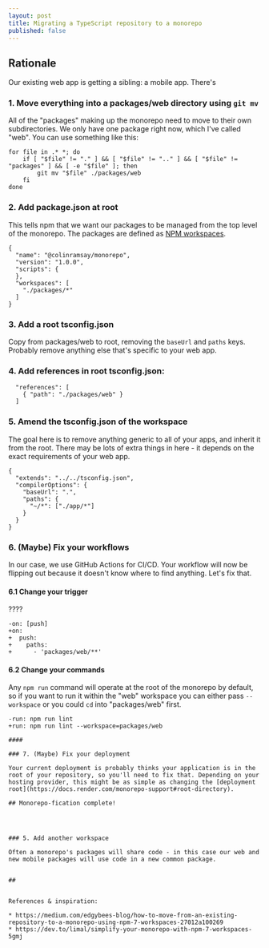```yaml
---
layout: post
title: Migrating a TypeScript repository to a monorepo
published: false
---
```


## Rationale

Our existing web app is getting a sibling: a mobile app. There's 

### 1. Move everything into a packages/web directory using `git mv`

All of the "packages" making up the monorepo need to move to their own subdirectories. We only have one package right now, which I've called "web". You can use something like this:

```
for file in .* *; do
    if [ "$file" != "." ] && [ "$file" != ".." ] && [ "$file" != "packages" ] && [ -e "$file" ]; then
        git mv "$file" ./packages/web
    fi
done
```

### 2. Add package.json at root

This tells npm that we want our packages to be managed from the top level of the monorepo. The packages are defined as [NPM workspaces](https://docs.npmjs.com/cli/v7/using-npm/workspaces?v=true).

```
{
  "name": "@colinramsay/monorepo",
  "version": "1.0.0",
  "scripts": {
  },
  "workspaces": [
    "./packages/*"
  ]
}
```

### 3. Add a root tsconfig.json

Copy from packages/web to root, removing the `baseUrl` and `paths` keys. Probably remove anything else that's specific to your web app.

### 4. Add references in root tsconfig.json:

```
  "references": [
    { "path": "./packages/web" }
  ]

```

### 5. Amend the tsconfig.json of the workspace

The goal here is to remove anything generic to all of your apps, and inherit it from the root. There may be lots of extra things in here - it depends on the exact requirements of your web app.

```
{
  "extends": "../../tsconfig.json",
  "compilerOptions": {
    "baseUrl": ".",
    "paths": {
      "~/*": ["./app/*"]
    }
  }
}

```

### 6. (Maybe) Fix your workflows

In our case, we use GitHub Actions for CI/CD. Your workflow will now be flipping out because it doesn't know where to find anything. Let's fix that.

#### 6.1 Change your trigger

????


```
-on: [push]
+on:
+  push:
+    paths:
+      - 'packages/web/**'
```

#### 6.2 Change your commands

Any `npm run` command will operate at the root of the monorepo by default, so if you want to run it within the "web" workspace you can either pass `--workspace` or you could `cd` into "packages/web" first.

```
-run: npm run lint
+run: npm run lint --workspace=packages/web

#### 

### 7. (Maybe) Fix your deployment

Your current deployment is probably thinks your application is in the root of your repository, so you'll need to fix that. Depending on your hosting provider, this might be as simple as changing the [deployment root](https://docs.render.com/monorepo-support#root-directory).

## Monorepo-fication complete!




### 5. Add another workspace

Often a monorepo's packages will share code - in this case our web and new mobile packages will use code in a new common package. 


##


References & inspiration:

* https://medium.com/edgybees-blog/how-to-move-from-an-existing-repository-to-a-monorepo-using-npm-7-workspaces-27012a100269
* https://dev.to/limal/simplify-your-monorepo-with-npm-7-workspaces-5gmj
